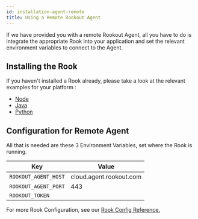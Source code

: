 ```yaml
---
id: installation-agent-remote
title: Using a Remote Rookout Agent
---
```



If we have provided you with a remote Rookout Agent, all you have to do is integrate the appropriate Rook into your
application and set the relevant environment variables to connect to the Agent.

## Installing the Rook

If you haven't installed a Rook already, please take a look at the relevant examples for your platform :

- [Node](installation-node.md)
- [Java](installation-java.md)
- [Python](installation-python.md)

## Configuration for Remote Agent

All that is needed are these 3 Environment Variables, set where the Rook is running.


| Key   |      Value      |
|----------|-------------|
| `ROOKOUT_AGENT_HOST` |  cloud.agent.rookout.com |
| `ROOKOUT_AGENT_PORT` |    443   |
| `ROOKOUT_TOKEN` | <Your-Org-Token> |


For more Rook Configuration, see our [Rook Config Reference.](rooks-config.md)
